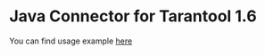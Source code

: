 # Java Connector for Tarantool 1.6
You can find usage example [here](https://github.com/tarantool/tarantool-java/blob/master/src/it/java/org/tarantool/TestClient16.java)
